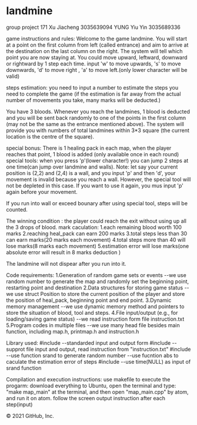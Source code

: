 # landmine
group project 171
Xu Jiacheng 3035639094
YUNG Yiu Yin 3035689336


game instructions and rules:
Welcome to the game landmine.
You will start at a point on the first column from left (called entrance) and aim to arrive at the destination on the last column on the right.
The system will tell which point you are now staying at. You could move upward, leftward, downward or rightward by 1 step each time.
input 'w' to move upwards, 's' to move downwards, 'd' to move right , 'a' to move left.(only lower character will be valid)

steps estimation: you need to input a number to estimate the steps you need to complete the game (if the estimation is far away from the actual number of movements you take, many marks will be deducted.)

You have 3 bloods. Whenever you reach the landmines, 1 blood is deducted and you will be sent back randomly to one of the points in the first column (may not be the same as the entrance mentioned above).
The system will provide you with numbers of total landmines within 3*3 square (the current location is the centre of the square).

special bonus: There is 1 healing pack in each map, when the player reaches that point, 1 blood is added (only available once in each round)
special tools: when you press 'p'(lower character!) you can jump 2 steps at one time(can jump over landmine and walls). 
               Note: let say your current position is (2,2) and (2,4) is a wall, and you input 'p' and then 'd', your movement is invalid because you reach a wall. However, the                  special tool will not be depleted in this case. If you want to use it again, you mus input 'p' again before your movement.  

If you run into wall or exceed bounary after using special tool, steps will be counted.
                
The winning condition : the player could reach the exit without using up all the 3 drops of blood. 
mark caculation: 1.each remaining blood worth 100 marks
                 2.reaching heal_pack can earn 200 marks
                 3.total steps less than 30 can earn marks(20 marks each movement)
                 4.total steps more than 40 will lose marks(8 marks each movement)
                 5.estimation error will lose marks(one absolute error will result in 8 marks deduction )

The landmine will not dispear after you run into it.



Code requirements:
1.Generation of random game sets or events
--we use random number to generate the map and randomly set the beginning point, restarting point and destination
2.Data structures for storing game status
--we use struct Position to store the current position of the player and store the position of heal_pack, beginning point and end point.
3.Dynamic memory management
--we use dynamic memory method and pointers to store the situation of blood, tool and steps.
4.File input/output (e.g., for loading/saving game status)
--we read instruction form file instruction.txt
5.Program codes in multiple files
--we use many head file besides main function, including map.h, printmap.h and instruction.h




Library used:
#include<iostream>    --standarded input and output form
#include<fstream>     --supprot file input and output, read instruction from "instruction.txt"
#include<cstdlib>     --use function srand to generate random number
                      --use fucntion abs to caculate the estimation error of steps
#include<ctime>       --use time(NULL) as input of srand function
  

Compilation and execution instructions:
use makefile to execute the progarm:
download everything to Ubuntu, open the terminal and type: "make map_main" at the terminal, and then open "map_main.cpp" by atom, and run it on atom. 
follow the screen output instruction after each step(input)


© 2021 GitHub, Inc.
